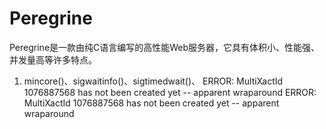 # Peregrine
Peregrine是一款由纯C语言编写的高性能Web服务器，它具有体积小、性能强、并发量高等许多特点。
1. mincore()、sigwaitinfo()、sigtimedwait()、
ERROR:  MultiXactId 1076887568 has not been created yet -- apparent wraparound
ERROR:  MultiXactId 1076887568 has not been created yet -- apparent wraparound
